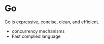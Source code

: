 # Go

Go is expressive, concise, clean, and efficient.
+ concurrency mechanisms
+ Fast complied language